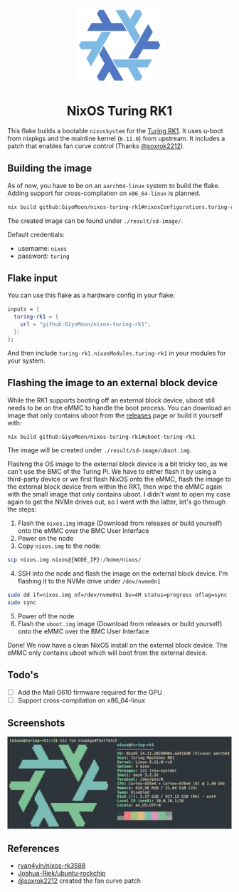 <div align="center"><img src="assets/nixos.svg" width=200 /></div>
<h1 align="center">NixOS Turing RK1</h1>

This flake builds a bootable `nixosSystem` for the [Turing RK1](https://turingpi.com/product/turing-rk1/). It uses u-boot from nixpkgs and the mainline kernel (`6.11.0`) from upstream. It includes a patch that enables fan curve control (Thanks [@soxrok2212](https://github.com/soxrok2212)).

## Building the image
As of now, you have to be on an `aarch64-linux` system to build the flake. Adding support for cross-compilation on `x86_64-linux` is planned.

```bash
nix build github:GiyoMoon/nixos-turing-rk1#nixosConfigurations.turing-rk1.config.system.build.sdImage
```

The created image can be found under `./result/sd-image/`.

Default credentials:
- username: `nixos`
- password: `turing`

## Flake input

You can use this flake as a hardware config in your flake:

```nix
inputs = {
  turing-rk1 = {
    url = "github:GiyoMoon/nixos-turing-rk1";
  };
};
```

And then include `turing-rk1.nixosModules.turing-rk1` in your modules for your system.

## Flashing the image to an external block device

While the RK1 supports booting off an external block device, uboot still needs to be on the eMMC to handle the boot process. You can download an image that only contains uboot from the [releases](https://github.com/GiyoMoon/nixos-turing-rk1/releases) page or build it yourself with:
```bash
nix build github:GiyoMoon/nixos-turing-rk1#uboot-turing-rk1
```
The image will be created under `./result/sd-image/uboot.img`.

Flashing the OS image to the external block device is a bit tricky too, as we can't use the BMC of the Turing Pi. We have to either flash it by using a third-party device or we first flash NixOS onto the eMMC, flash the image to the external block device from within the RK1, then wipe the eMMC again with the small image that only contains uboot. I didn't want to open my case again to get the NVMe drives out, so I went with the latter, let's go through the steps:

1. Flash the `nixos.img` image (Download from releases or build yourself) onto the eMMC over the BMC User Interface
2. Power on the node
3. Copy `nixos.img` to the node:
```bash
scp nixos.img nixos@{NODE_IP}:/home/nixos/
```
4. SSH into the node and flash the image on the external block device. I'm flashing it to the NVMe drive under `/dev/nvme0n1`
```bash
sudo dd if=nixos.img of=/dev/nvme0n1 bs=4M status=progress oflag=sync
sudo sync
```
5. Power off the node
6. Flash the `uboot.img` image (Download from releases or build yourself) onto the eMMC over the BMC User Interface

Done! We now have a clean NixOS install on the external block device. The eMMC only contains uboot which will boot from the external device.

## Todo's
- [ ] Add the Mali G610 firmware required for the GPU
- [ ] Support cross-compilation on x86_64-linux

## Screenshots

![NixOS fastfetch](./assets/fastfetch.webp)

## References
- [ryan4yin/nixos-rk3588](https://github.com/ryan4yin/nixos-rk3588)
- [Joshua-Riek/ubuntu-rockchip](https://github.com/Joshua-Riek/ubuntu-rockchip)
- [@soxrok2212](https://github.com/soxrok2212) created the fan curve patch

